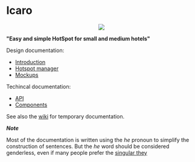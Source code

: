 # Icaro

<p align="center">
   <img src ="https://github.com/gsanchietti/icaro/raw/master/img/logo.png" />
</p>

**"Easy and simple HotSpot for small and medium hotels"**

Design documentation:

- [Introduction](docs/intro.md)
- [Hotspot manager](docs/manager.md)
- [Mockups](https://nethservice.nethesis.it/nextcloud/index.php/s/V8qmUUEXUk1rEie)


Techincal documentation:

- [API](https://documenter.getpostman.com/view/3364668/icaro/7LhhQDd)
- [Components](docs/components.md)

See also the [wiki](https://github.com/nethesis/icaro/wiki) for temporary documentation.


***Note***

Most of the documentation is written using the *he* pronoun to simplify the construction of sentences.
But the *he* word should be considered genderless, even if many people prefer the [singular they](https://gist.github.com/0xabad1dea/8870b192fd1758743f66)
